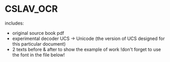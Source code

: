 # CSLAV_OCR
includes:
- original source book pdf
- experimental decoder UCS -> Unicode (the version of UCS designed for this particular document)
- 2 texts before & after to show the example of work
  !don't forget to use the font in the file below!
